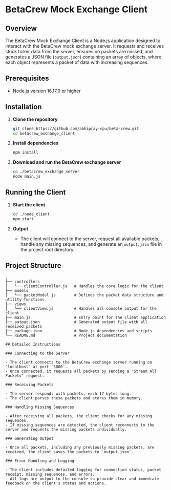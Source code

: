 # BetaCrew Mock Exchange Client

## Overview

The BetaCrew Mock Exchange Client is a Node.js application designed to interact with the BetaCrew mock exchange server. It requests and receives stock ticker data from the server, ensures no packets are missed, and generates a JSON file (`output.json`) containing an array of objects, where each object represents a packet of data with increasing sequences.

## Prerequisites

- Node.js version 16.17.0 or higher

## Installation

1. **Clone the repository**

    ```bash
    git clone https://github.com/abhipray-cpu/beta-crew.git
    cd betacrew_exchange_client
    ```

2. **Install dependencies**

    ```bash
    npm install
    ```

3. **Download and run the BetaCrew exchange server**

    ```bash
    cd ./betacrew_exchange_server
    node main.js
    ```

## Running the Client

1. **Start the client**

    ```bash
    cd ./node_client
    npm start
    ```

2. **Output**

    - The client will connect to the server, request all available packets, handle any missing sequences, and generate an `output.json` file in the project root directory.

## Project Structure

```plaintext
.
├── controllers
│   └── clientController.js   # Handles the core logic for the client
├── models
│   └── packetModel.js        # Defines the packet data structure and utility functions
├── views
│   └── clientView.js         # Handles all console output for the client
├── main.js                   # Entry point for the client application
├── output.json               # Generated output file with all received packets
├── package.json              # Node.js dependencies and scripts
└── README.md                 # Project documentation

## Detailed Instructions

### Connecting to the Server

- The client connects to the BetaCrew exchange server running on `localhost` at port `3000`.
- Once connected, it requests all packets by sending a "Stream All Packets" request.

### Receiving Packets

- The server responds with packets, each 17 bytes long.
- The client parses these packets and stores them in memory.

### Handling Missing Sequences

- After receiving all packets, the client checks for any missing sequences.
- If missing sequences are detected, the client reconnects to the server and requests the missing packets individually.

### Generating Output

- Once all packets, including any previously missing packets, are received, the client saves the packets to `output.json`.

### Error Handling and Logging

- The client includes detailed logging for connection status, packet receipt, missing sequences, and errors.
- All logs are output to the console to provide clear and immediate feedback on the client's status and actions.
